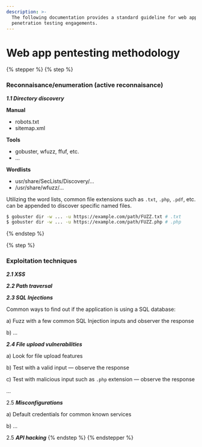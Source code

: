 ```yaml
---
description: >-
  The following documentation provides a standard guideline for web application
  penetration testing engagements.
---
```


# Web app pentesting methodology



{% stepper %}
{% step %}
### Reconnaisance/enumeration (active reconnaisance)

_**1.1 Directory discovery**_

**Manual**

* robots.txt
* sitemap.xml

**Tools**

* gobuster, wfuzz, ffuf, etc.
* ...

**Wordlists**

* usr/share/SecLists/Discovery/...
* /usr/share/wfuzz/...



Utilizing the word lists, common file extensions such as `.txt`, `.php`, `.pdf`, etc. can be appended  to discover specific named files.

```bash
$ gobuster dir -w ... -u https://example.com/path/FUZZ.txt # .txt
$ gobuster dir -w ... -u https://example.com/path/FUZZ.php # .php

```


{% endstep %}

{% step %}
### Exploitation techniques

_**2.1 XSS**_

_**2.2 Path traversal**_

_**2.3 SQL Injections**_

Common ways to find out if the application is using a SQL database:

a) Fuzz with a few common SQL Injection inputs and observer the response

b) ...



_**2.4 File upload vulnerabilities**_

a) Look for file upload features

b) Test with a valid input — observe the response

c) Test with malicious input such as `.php` extension — observe the response

...



2.5 _**Misconfigurations**_

a) Default credentials for common known services

b) ...



2.5 _**API hacking**_
{% endstep %}
{% endstepper %}
